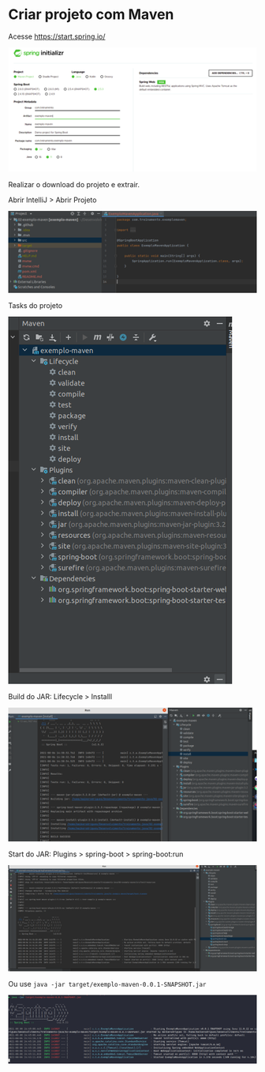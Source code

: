 # Criar projeto com Maven

Acesse https://start.spring.io/

![image](./.github/img/2021-08-06_14-26-36.png)

Realizar o download do projeto e extrair.

Abrir IntelliJ > Abrir Projeto

![image](./.github/img/2021-08-06_14-30-43.png)

Tasks do projeto

![image](./.github/img/2021-08-06_14-34-40.png)

Build do JAR: Lifecycle > Installl

![image](./.github/img/2021-08-06_14-39-51.png)

Start do JAR: Plugins > spring-boot > spring-boot:run

![image](./.github/img/2021-08-06_14-42-06.png)

Ou use `java -jar target/exemplo-maven-0.0.1-SNAPSHOT.jar`

![image](./.github/img/2021-08-06_14-45-30.png)
